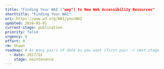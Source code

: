 ```yaml
---
title: "Finding Your WAI ("way") to New Web Accessibility Resources"
shorttitle: "Finding Your WAI"
uri: https://www.w3.org/WAI/yourWAI
updated: 2016-05-01
current-stage: publication
priority: false
urgency: 0
effort: 0
rm: Shawn
roadmap: # As many pairs of data as you want (first pair -> next stage in the tool)
  - date: 2017/Q1
    stage: maintenance
---
```


